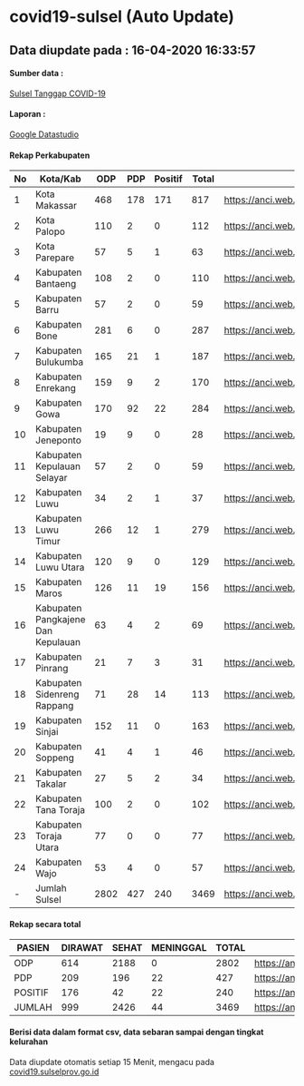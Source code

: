 # covid19-sulsel (Auto Update)

## Data diupdate pada : 16-04-2020 16:33:57

#### Sumber data :
[Sulsel Tanggap COVID-19](https://covid19.sulselprov.go.id)

#### Laporan :
[Google Datastudio](https://datastudio.google.com/reporting/29b5c6e3-f3d8-4c7e-a88b-39df6365b057)

#### Rekap Perkabupaten 
|No|Kota/Kab|ODP|PDP|Positif|Total|Link|
| --- | --- | --- | --- | --- | --- | --- |
|1|Kota Makassar|468|178|171|817|https://anci.web.id/cor/kota_makassar|
|2|Kota Palopo|110|2|0|112|https://anci.web.id/cor/kota_palopo|
|3|Kota Parepare|57|5|1|63|https://anci.web.id/cor/kota_parepare|
|4|Kabupaten Bantaeng|108|2|0|110|https://anci.web.id/cor/kabupaten_bantaeng|
|5|Kabupaten Barru|57|2|0|59|https://anci.web.id/cor/kabupaten_barru|
|6|Kabupaten Bone|281|6|0|287|https://anci.web.id/cor/kabupaten_bone|
|7|Kabupaten Bulukumba|165|21|1|187|https://anci.web.id/cor/kabupaten_bulukumba|
|8|Kabupaten Enrekang|159|9|2|170|https://anci.web.id/cor/kabupaten_enrekang|
|9|Kabupaten Gowa|170|92|22|284|https://anci.web.id/cor/kabupaten_gowa|
|10|Kabupaten Jeneponto|19|9|0|28|https://anci.web.id/cor/kabupaten_jeneponto|
|11|Kabupaten Kepulauan Selayar|57|2|0|59|https://anci.web.id/cor/kabupaten_kepulauan_selayar|
|12|Kabupaten Luwu|34|2|1|37|https://anci.web.id/cor/kabupaten_luwu|
|13|Kabupaten Luwu Timur|266|12|1|279|https://anci.web.id/cor/kabupaten_luwu_timur|
|14|Kabupaten Luwu Utara|120|9|0|129|https://anci.web.id/cor/kabupaten_luwu_utara|
|15|Kabupaten Maros|126|11|19|156|https://anci.web.id/cor/kabupaten_maros|
|16|Kabupaten Pangkajene Dan Kepulauan|63|4|2|69|https://anci.web.id/cor/kabupaten_pangkajene_dan_kepulauan|
|17|Kabupaten Pinrang|21|7|3|31|https://anci.web.id/cor/kabupaten_pinrang|
|18|Kabupaten Sidenreng Rappang|71|28|14|113|https://anci.web.id/cor/kabupaten_sidenreng_rappang|
|19|Kabupaten Sinjai|152|11|0|163|https://anci.web.id/cor/kabupaten_sinjai|
|20|Kabupaten Soppeng|41|4|1|46|https://anci.web.id/cor/kabupaten_soppeng|
|21|Kabupaten Takalar|27|5|2|34|https://anci.web.id/cor/kabupaten_takalar|
|22|Kabupaten Tana Toraja|100|2|0|102|https://anci.web.id/cor/kabupaten_tana_toraja|
|23|Kabupaten Toraja Utara|77|0|0|77|https://anci.web.id/cor/kabupaten_toraja_utara|
|24|Kabupaten Wajo|53|4|0|57|https://anci.web.id/cor/kabupaten_wajo|
|-|Jumlah Sulsel|2802|427|240|3469|https://anci.web.id/cor/jumlah_sulsel|

#### Rekap secara total

| PASIEN | DIRAWAT | SEHAT | MENINGGAL | TOTAL | LINK |
| ---- | -------- | ---- | ---- |  ---- | ---- |
| ODP | 614  | 2188  | 0 | 2802 | https://anci.web.id/cor/odp_detail.html |
| PDP | 209  | 196  | 22  | 427 | https://anci.web.id/cor/pdp_detail.html |
| POSITIF | 176  | 42  | 22  | 240 | https://anci.web.id/cor/positif_detail.html |
| JUMLAH | 999 | 2426 | 44 | 3469 | https://anci.web.id/cor/jumlah_sulsel/ |

 
#### Berisi data dalam format csv, data sebaran sampai dengan tingkat kelurahan

Data diupdate otomatis setiap 15 Menit, mengacu pada [covid19.sulselprov.go.id](https://covid19.sulselprov.go.id)


